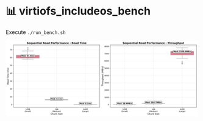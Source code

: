 # 📊 virtiofs_includeos_bench
Execute `./run_bench.sh `

![Benchmark Results](read_benchmark_results.png)
